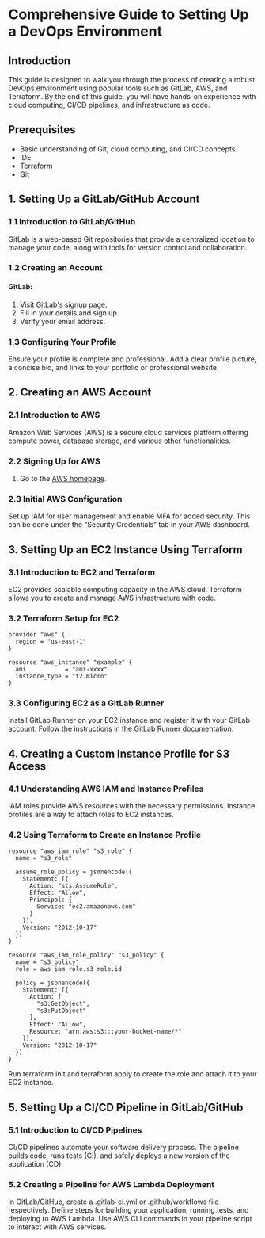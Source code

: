 # Comprehensive Guide to Setting Up a DevOps Environment

## Introduction
This guide is designed to walk you through the process of creating a robust DevOps environment using popular tools such as GitLab, AWS, and Terraform. By the end of this guide, you will have hands-on experience with cloud computing, CI/CD pipelines, and infrastructure as code.

## Prerequisites
- Basic understanding of Git, cloud computing, and CI/CD concepts.
- IDE
- Terraform
- Git

## 1. Setting Up a GitLab/GitHub Account
### 1.1 Introduction to GitLab/GitHub
GitLab is a web-based Git repositories that provide a centralized location to manage your code, along with tools for version control and collaboration.

### 1.2 Creating an Account
#### GitLab:
1. Visit [GitLab's signup page](https://gitlab.com/users/sign_up).
2. Fill in your details and sign up.
3. Verify your email address.

### 1.3 Configuring Your Profile
Ensure your profile is complete and professional. Add a clear profile picture, a concise bio, and links to your portfolio or professional website.

## 2. Creating an AWS Account
### 2.1 Introduction to AWS
Amazon Web Services (AWS) is a secure cloud services platform offering compute power, database storage, and various other functionalities.

### 2.2 Signing Up for AWS
1. Go to the [AWS homepage](https://aws.amazon.com/).


### 2.3 Initial AWS Configuration
Set up IAM for user management and enable MFA for added security. This can be done under the “Security Credentials” tab in your AWS dashboard.

## 3. Setting Up an EC2 Instance Using Terraform
### 3.1 Introduction to EC2 and Terraform
EC2 provides scalable computing capacity in the AWS cloud. Terraform allows you to create and manage AWS infrastructure with code.

### 3.2 Terraform Setup for EC2
```hcl
provider "aws" {
  region = "us-east-1"
}

resource "aws_instance" "example" {
  ami           = "ami-xxxx"
  instance_type = "t2.micro"
}
```
### 3.3 Configuring EC2 as a GitLab Runner
Install GitLab Runner on your EC2 instance and register it with your GitLab account. Follow the instructions in the [GitLab Runner documentation](https://docs.gitlab.com/runner/register/).

## 4. Creating a Custom Instance Profile for S3 Access
### 4.1 Understanding AWS IAM and Instance Profiles
IAM roles provide AWS resources with the necessary permissions. Instance profiles are a way to attach roles to EC2 instances.

### 4.2 Using Terraform to Create an Instance Profile
```hcl
resource "aws_iam_role" "s3_role" {
  name = "s3_role"

  assume_role_policy = jsonencode({
    Statement: [{
      Action: "sts:AssumeRole",
      Effect: "Allow",
      Principal: {
        Service: "ec2.amazonaws.com"
      }
    }],
    Version: "2012-10-17"
  })
}

resource "aws_iam_role_policy" "s3_policy" {
  name = "s3_policy"
  role = aws_iam_role.s3_role.id

  policy = jsonencode({
    Statement: [{
      Action: [
        "s3:GetObject",
        "s3:PutObject"
      ],
      Effect: "Allow",
      Resource: "arn:aws:s3:::your-bucket-name/*"
    }],
    Version: "2012-10-17"
  })
}
```

Run terraform init and terraform apply to create the role and attach it to your EC2 instance.

## 5. Setting Up a CI/CD Pipeline in GitLab/GitHub
### 5.1 Introduction to CI/CD Pipelines
CI/CD pipelines automate your software delivery process. The pipeline builds code, runs tests (CI), and safely deploys a new version of the application (CD).

### 5.2 Creating a Pipeline for AWS Lambda Deployment
In GitLab/GitHub, create a .gitlab-ci.yml or .github/workflows file respectively. Define steps for building your application, running tests, and deploying to AWS Lambda. Use AWS CLI commands in your pipeline script to interact with AWS services.
